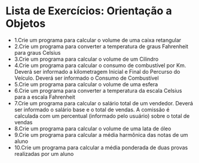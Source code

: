 
# Lista de Exercícios: Orientação a Objetos

-  1.Crie um programa para calcular o volume de uma caixa retangular 
- 2.Crie um programa para converter a temperatura de graus Fahrenheit para  graus Celsius 
- 3.Crie um programa para calcular o volume de um Cilindro 
- 4.Crie um programa para calcular o consumo de combustível por Km. Deverá ser informado a kilometragem Inicial e Final do Percurso do  Veículo. Deverá ser informado o Consumo de Combustível 
- 5.Crie um programa para calcular o volume de uma esfera 
- 6.Crie um programa para converter a temperatura da escala Celsius para a  escala Fahrenheit 
- 7.Crie um programa para calcular o salário total de um vendedor. Deverá  ser informado o salário base e o total de vendas. A comissão é calculada  com um percentual (informado pelo usuário) sobre o total de vendas  
- 8.Crie um programa para calcular o volume de uma lata de óleo 
- 9.Crie um programa para calcular a média harmônica das notas de um  aluno 
- 10.Crie um programa para calcular a média ponderada de duas provas  realizadas por um aluno
